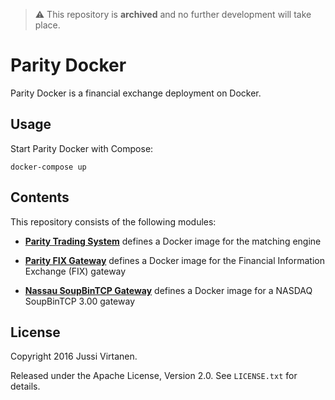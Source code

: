 > :warning: This repository is **archived** and no further development will
> take place.

Parity Docker
=============

Parity Docker is a financial exchange deployment on Docker.


Usage
-----

Start Parity Docker with Compose:

    docker-compose up


Contents
--------

This repository consists of the following modules:

- [**Parity Trading System**](parity-system) defines a Docker image for the
  matching engine

- [**Parity FIX Gateway**](parity-fix) defines a Docker image for the
  Financial Information Exchange (FIX) gateway

- [**Nassau SoupBinTCP Gateway**](nassau-soupbintcp-gateway) defines a Docker
  image for a NASDAQ SoupBinTCP 3.00 gateway


License
-------

Copyright 2016 Jussi Virtanen.

Released under the Apache License, Version 2.0. See `LICENSE.txt` for details.
